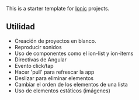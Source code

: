This is a starter template for [Ionic](http://ionicframework.com/docs/) projects.

## Utilidad

* Creación de proyectos en blanco.
* Reproducir sonidos
* Uso de componentes como el ion-list y ion-items
* Directivas de Angular
* Evento click/tap
* Hacer 'pull' para refrescar la app
* Deslizar para eliminar elementos
* Cambiar el orden de los elementos de una lista
* Uso de elementos estáticos (imágenes)


